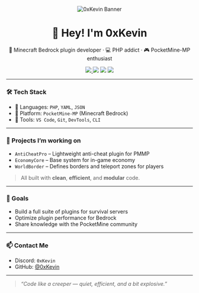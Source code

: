 <p align="center">
  <img src="https://raw.githubusercontent.com/0xKevin/0xKevin/main/banner.png" alt="0xKevin Banner" />
</p>

<h1 align="center">👋 Hey! I'm 0xKevin</h1>

<p align="center">
🧱 Minecraft Bedrock plugin developer · 💻 PHP addict · 🎮 PocketMine-MP enthusiast  
</p>

<p align="center">
  <a href="https://github.com/0xKevin">
    <img src="https://img.shields.io/badge/-PocketMine-blueviolet?logo=minecraft" />
  </a>
  <img src="https://img.shields.io/badge/PHP-777BB4?logo=php&logoColor=white" />
  <img src="https://img.shields.io/badge/Minecraft-Bedrock-green?logo=minecraft&logoColor=white" />
  <img src="https://img.shields.io/badge/VS%20Code-blue?logo=visualstudiocode&logoColor=white" />
</p>

---

### 🛠️ Tech Stack

- 💬 Languages: `PHP`, `YAML`, `JSON`
- 🧩 Platform: `PocketMine-MP` (Minecraft Bedrock)
- 🔧 Tools: `VS Code`, `Git`, `DevTools`, `CLI`

---

### 🚀 Projects I’m working on

- `AntiCheatPro` – Lightweight anti-cheat plugin for PMMP  
- `EconomyCore` – Base system for in-game economy  
- `WorldBorder` – Defines borders and teleport zones for players  

> All built with **clean**, **efficient**, and **modular** code.

---

### 🎯 Goals

- Build a full suite of plugins for survival servers  
- Optimize plugin performance for Bedrock  
- Share knowledge with the PocketMine community

---

### 📫 Contact Me

- Discord: `0xKevin`
- GitHub: [@0xKevin](https://github.com/0xKevin)

---

> _“Code like a creeper — quiet, efficient, and a bit explosive.”_

